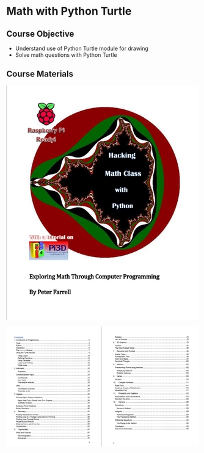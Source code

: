 # Math with Python Turtle

## Course Objective

- Understand use of Python Turtle module for drawing
- Solve math questions with Python Turtle

## Course Materials

![picture 1](../images/math_python_cover.png)  

![picture 2](../images/math_python_content.png)  

